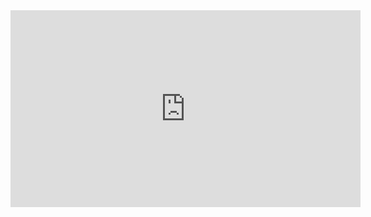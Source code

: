 <iframe width="560" height="315" src="https://www.youtube.com/embed/J5dDlmAd0oc?si=aHObH26Qkw1_xEML" title="YouTube video player" frameborder="0" allow="accelerometer; autoplay; clipboard-write; encrypted-media; gyroscope; picture-in-picture; web-share" allowfullscreen></iframe>

